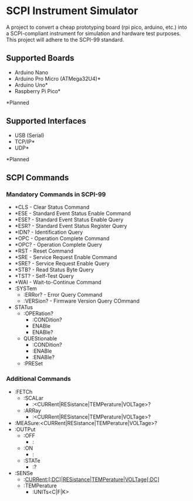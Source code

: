 # SCPI Instrument Simulator
A project to convert a cheap prototyping board (rpi pico, arduino, etc.) into a SCPI-compliant instrument for simulation and hardware test purposes. This project will adhere to the SCPI-99 standard.

## Supported Boards
- Arduino Nano
- Arduino Pro Micro (ATMega32U4)*
- Arduino Uno*
- Raspberry Pi Pico*

*Planned

## Supported Interfaces
- USB (Serial)
- TCP/IP*
- UDP*

*Planned

## SCPI Commands
### Mandatory Commands in SCPI-99

- *CLS - Clear Status Command
- *ESE - Standard Event Status Enable Command
- *ESE? - Standard Event Status Enable Query
- *ESR? - Standard Event Status Register Query
- *IDN? - Identification Query
- *OPC - Operation Complete Command
- *OPC? - Operation Complete Query
- *RST - Reset Command
- *SRE - Service Request Enable Command
- *SRE? - Service Request Enable Query
- *STB? - Read Status Byte Query
- *TST? - Self-Test Query
- *WAI - Wait-to-Continue Command
- :SYSTem
  - :ERRor? - Error Query Command
  - :VERSion? - Firmware Version Query COmmand
- STATus
  - :OPERation?
    - :CONDition?
    - ENABle
    - ENABle?
  - QUEStionable
    - :CONDition?
    - :ENABle
    - :ENABle?
  - :PRESet

### Additional Commands
- :FETCh
  - :SCALar
    - :<CURRent|RESistance|TEMPerature|VOLTage>?
  - :ARRay
    - :<CURRent|RESistance|TEMPerature|VOLTage>?
- :MEASure:<CURRent|RESistance|TEMPerature|VOLTage>?
- :OUTPut
  - :OFF
    - :<Line>
  - :ON
    - :<Line>
  - :STATe
    - :<Line>?
- :SENSe
  - :<CURRent:[:DC]|RESistance|TEMPerature|VOLTage[:DC]>
  - :TEMPerature
    - :UNITs<C|F|K>